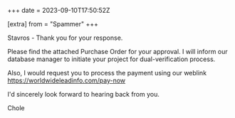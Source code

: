 +++
date = 2023-09-10T17:50:52Z

[extra]
from = "Spammer"
+++

Stavros - Thank you for your response.

Please find the attached Purchase Order for your approval. I will inform our database manager to initiate your project for dual-verification process.

Also, I would request you to process the payment using our weblink https://worldwideleadinfo.com/pay-now

I'd sincerely look forward to hearing back from you.

Chole
